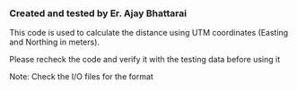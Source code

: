 ### Created and tested by Er. Ajay Bhattarai ###
This code is used to calculate the distance using UTM coordinates (Easting and Northing in meters). 

Please recheck the code and verify it with the testing data before using it

Note: Check the I/O files for the format
